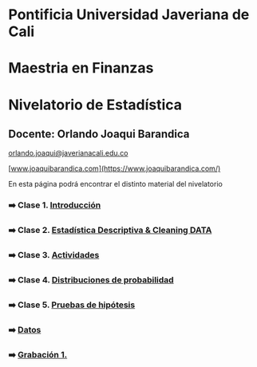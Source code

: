 # Pontificia Universidad Javeriana de Cali
# Maestria en Finanzas
# Nivelatorio de Estadística


## Docente: Orlando Joaqui Barandica 
orlando.joaqui@javerianacali.edu.co

[www.joaquibarandica.com](https://www.joaquibarandica.com/)

En esta página podrá encontrar el distinto material del nivelatorio


### ➡️ Clase 1. [Introducción](https://juniorjb5.github.io/PUJ-Niv-Estadistica/Class_1/Class_1.html#1)

### ➡️ Clase 2. [Estadística Descriptiva & Cleaning DATA](https://juniorjb5.github.io/PUJ-Niv-Estadistica/Class_2/Class_2.html#1)

### ➡️ Clase 3. [Actividades](https://juniorjb5.github.io/PUJ-Niv-Estadistica/Class_3/Class_3.html)

### ➡️ Clase 4. [Distribuciones de probabilidad](https://juniorjb5.github.io/PUJ-Niv-Estadistica/Class_4/Class_4.html)

### ➡️ Clase 5. [Pruebas de hipótesis](https://juniorjb5.github.io/PUJ-Niv-Estadistica/Class_5/Class_5.html)

### ➡️ [Datos](https://correounivalleeduco-my.sharepoint.com/:f:/g/personal/orlando_joaqui_correounivalle_edu_co/El-obeIY-NJLtFvl8qspVq0Bh6SejVvJQFupztlZLvr-cQ?e=vaXuHR)

### ➡️ [Grabación 1.](https://correounivalleeduco-my.sharepoint.com/:v:/g/personal/orlando_joaqui_correounivalle_edu_co/EU7qdTY8UkRKj9CuzBk1hOQBuRPWZ-SHau6O192hUgqGVQ?e=W28xpS)
